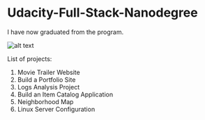 # Udacity-Full-Stack-Nanodegree

I have now graduated from the program.

![alt text](https://i.imgur.com/SmvqoYW.png)​

List of projects:
1. Movie Trailer Website
2. Build a Portfolio Site
3. Logs Analysis Project
4. Build an Item Catalog Application
5. Neighborhood Map
6. Linux Server Configuration
